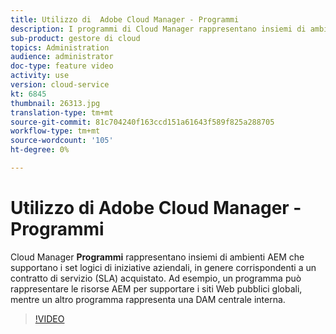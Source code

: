 ```yaml
---
title: Utilizzo di  Adobe Cloud Manager - Programmi
description: I programmi di Cloud Manager rappresentano insiemi di ambienti AEM che supportano insiemi logici di iniziative aziendali, in genere corrispondenti a un contratto di servizio (SLA) acquistato. Ad esempio, un programma può rappresentare le risorse AEM per supportare i siti Web pubblici globali, mentre un altro programma rappresenta una DAM centrale interna.
sub-product: gestore di cloud
topics: Administration
audience: administrator
doc-type: feature video
activity: use
version: cloud-service
kt: 6845
thumbnail: 26313.jpg
translation-type: tm+mt
source-git-commit: 81c704240f163ccd151a61643f589f825a288705
workflow-type: tm+mt
source-wordcount: '105'
ht-degree: 0%

---
```



# Utilizzo di  Adobe Cloud Manager - Programmi

Cloud Manager **Programmi** rappresentano insiemi di ambienti AEM che supportano i set logici di iniziative aziendali, in genere corrispondenti a un contratto di servizio (SLA) acquistato. Ad esempio, un programma può rappresentare le risorse AEM per supportare i siti Web pubblici globali, mentre un altro programma rappresenta una DAM centrale interna.

>[!VIDEO](https://video.tv.adobe.com/v/26313/?quality=12&learn=on&hidetitle=true)
